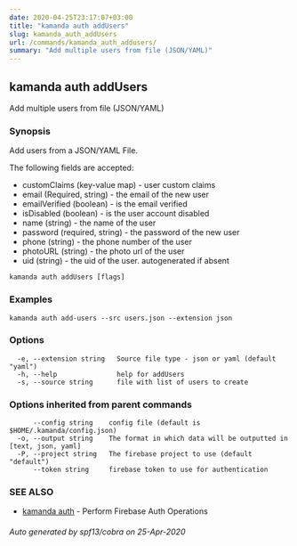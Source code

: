 ```yaml
---
date: 2020-04-25T23:17:07+03:00
title: "kamanda auth addUsers"
slug: kamanda_auth_addUsers
url: /commands/kamanda_auth_addusers/
summary: "Add multiple users from file (JSON/YAML)"
---
```

## kamanda auth addUsers

Add multiple users from file (JSON/YAML)

### Synopsis

Add users from a JSON/YAML File. 
	
The following fields are accepted:	
- customClaims (key-value map) - user custom claims		
- email (Required, string) - the email of the new user
- emailVerified (boolean) - is the email verified
- isDisabled (boolean) - is the user account disabled
- name (string) - the name of the user
- password (required, string) - the password of the new user
- phone (string) - the phone number of the user
- photoURL (string) - the photo url of the user
- uid (string) - the uid of the user. autogenerated if absent
	

```
kamanda auth addUsers [flags]
```

### Examples

```
kamanda auth add-users --src users.json --extension json
```

### Options

```
  -e, --extension string   Source file type - json or yaml (default "yaml")
  -h, --help               help for addUsers
  -s, --source string      file with list of users to create
```

### Options inherited from parent commands

```
      --config string    config file (default is $HOME/.kamanda/config.json)
  -o, --output string    The format in which data will be outputted in [text, json, yaml]
  -P, --project string   The firebase project to use (default "default")
      --token string     firebase token to use for authentication
```

### SEE ALSO

* [kamanda auth](/commands/kamanda_auth/)	 - Perform Firebase Auth Operations

###### Auto generated by spf13/cobra on 25-Apr-2020
